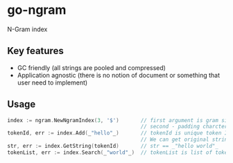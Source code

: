 go-ngram
========

N-Gram index

## Key features

* GC friendly (all strings are pooled and compressed)
* Application agnostic (there is no notion of document or something that user need to implement)
 

## Usage

```go
index := ngram.NewNgramIndex(3, '$')       // first argument is gram size
                                           // second - padding charcter
tokenId, err := index.Add(_"hello"_)       // tokenId is unique token Id. 
                                           // We can get original string using it
str, err := index.GetString(tokenId)       // str == _"hello world"_
tokenList, err := index.Search(_"world"_)  // tokenList is list of tokens with weights
```

